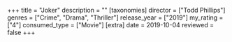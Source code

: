 +++
title = "Joker"
description = ""
[taxonomies]
director = ["Todd Phillips"] 
genres = ["Crime", "Drama", "Thriller"]
release_year = ["2019"]
my_rating = ["4"]
consumed_type = ["Movie"]
[extra]
date = 2019-10-04
reviewed = false
+++
